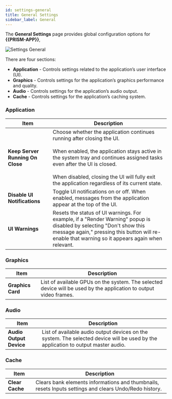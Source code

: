 ```yaml
---
id: settings-general
title: General Settings
sidebar_label: General
---
```


The **General Settings** page provides global configuration options for **{{PRISM-APP}}**,

![Settings General](/prism-images/settings/{{PRISM-APP-LOWER}}-settings-general.png)

There are four sections:
- **Application** - Controls settings related to the application’s user interface (UI).
- **Graphics** - Controls settings for the application’s graphics performance and quality.
- **Audio** - Controls settings for the application’s audio output.
- **Cache** - Controls settings for the application’s caching system.

### Application

| Item                         | Description                                                                                                                                |
|------------------------------|--------------------------------------------------------------------------------------------------------------------------------------------|
| **Keep Server Running On Close** | Choose whether the application continues running after closing the UI. <br/><br/>When enabled, the application stays active in the system tray and continues assigned tasks even after the UI is closed. <br/><br/>When disabled, closing the UI will fully exit the application regardless of its current state. |
| **Disable UI Notifications** | Toggle UI notifications on or off. When enabled, messages from the application appear at the top of the UI.                                |
| **UI Warnings**               | Resets the status of UI warnings. For example, if a "Render Warning" popup is disabled by selecting "Don't show this message again," pressing this button will re-enable that warning so it appears again when relevant. |


### Graphics

|  Item  |  Description  |
|----------------------|------------|
| **Graphics Card** | List of available GPUs on the system. The selected device will be used by the application to output video frames.|

### Audio

|  Item  |  Description  |
|----------------------|------------|
| **Audio Output Device** | List of available audio output devices on the system. The selected device will be used by the application to output master audio.|

### Cache

|  Item  |  Description  |
|----------------------|------------|
| **Clear Cache** |  Clears bank elements informations and thumbnails, resets Inputs settings and clears Undo/Redo history. |